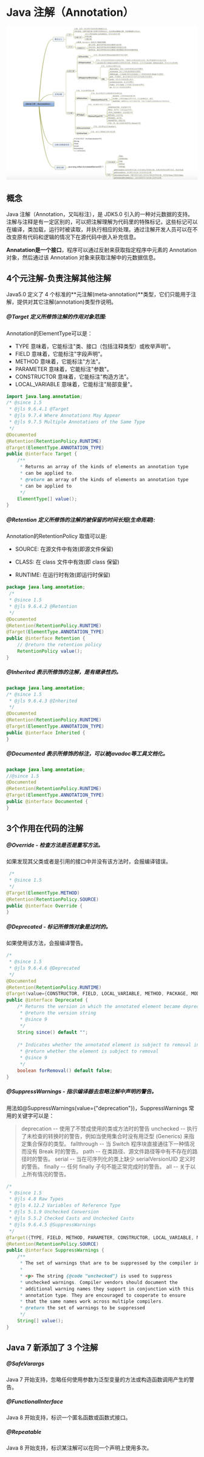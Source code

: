 # Java 注解（Annotation）

![image-20200302232621665](images/java_annotation.png)

## 概念

Java 注解（Annotation，又叫标注），是 JDK5.0 引入的一种对元数据的支持。注解与注释是有一定区别的，可以把注解理解为代码里的特殊标记，这些标记可以在编译，类加载，运行时被读取，并执行相应的处理。通过注解开发人员可以在不改变原有代码和逻辑的情况下在源代码中嵌入补充信息。

**Annatation是一个接口**，程序可以通过反射来获取指定程序中元素的 Annotation对象，然后通过该 Annotation 对象来获取注解中的元数据信息。



## 4个元注解-负责注解其他注解

Java5.0 定义了 4 个标准的**元注解(meta-annotation)**类型，它们只能用于注解，提供对其它注解(annotation)类型作说明。

##### **@Target** 定义所修饰注解的作用**对象范围**: 

Annotation的ElementType可以是：

- TYPE 意味着，它能标注"类、接口（包括注释类型）或枚举声明"。
- FIELD 意味着，它能标注"字段声明"。
- METHOD 意味着，它能标注"方法"。
- PARAMETER 意味着，它能标注"参数"。
- CONSTRUCTOR 意味着，它能标注"构造方法"。
- LOCAL_VARIABLE 意味着，它能标注"局部变量"。

```java
import java.lang.annotation;
/* @since 1.5
 * @jls 9.6.4.1 @Target
 * @jls 9.7.4 Where Annotations May Appear
 * @jls 9.7.5 Multiple Annotations of the Same Type
 */
@Documented
@Retention(RetentionPolicy.RUNTIME)
@Target(ElementType.ANNOTATION_TYPE)
public @interface Target {
    /**
     * Returns an array of the kinds of elements an annotation type
     * can be applied to.
     * @return an array of the kinds of elements an annotation type
     * can be applied to
     */
    ElementType[] value();
}
```

##### **@Retention**  定义所修饰的注解的**被保留的时间长短(生命周期)**:

Annotation的RetentionPolicy 取值可以是:

- SOURCE: 在源文件中有效(即源文件保留)

- CLASS: 在 class 文件中有效(即 class 保留)

- RUNTIME: 在运行时有效(即运行时保留)

```java
package java.lang.annotation;
 /*
 * @since 1.5
 * @jls 9.6.4.2 @Retention
 */
@Documented
@Retention(RetentionPolicy.RUNTIME)
@Target(ElementType.ANNOTATION_TYPE)
public @interface Retention {
    // @return the retention policy
    RetentionPolicy value();
}
```

##### **@Inherited** 表示所修饰的注解，**是有继承性的**。

```java
package java.lang.annotation;
/* @since 1.5
 * @jls 9.6.4.3 @Inherited
 */
@Documented
@Retention(RetentionPolicy.RUNTIME)
@Target(ElementType.ANNOTATION_TYPE)
public @interface Inherited {
}
```

##### **@Documented**  表示所修饰的标注，**可以被javadoc等工具文档化**。

```java
package java.lang.annotation;
//@since 1.5
@Documented
@Retention(RetentionPolicy.RUNTIME)
@Target(ElementType.ANNOTATION_TYPE)
public @interface Documented {
}
```



## 3个作用在代码的注解

##### **@Override** - 检查**方法**是否是重写方法。

如果发现其父类或者是引用的接口中并没有该方法时，会报编译错误。

```java
 /*
 * @since 1.5
 */
@Target(ElementType.METHOD)
@Retention(RetentionPolicy.SOURCE)
public @interface Override {
}
```

##### **@Deprecated** - 标记所修饰对象是过时的。

如果使用该方法，会报编译警告。

```java
/*
 * @since 1.5
 * @jls 9.6.4.6 @Deprecated
 */
@Documented
@Retention(RetentionPolicy.RUNTIME)
@Target(value={CONSTRUCTOR, FIELD, LOCAL_VARIABLE, METHOD, PACKAGE, MODULE, PARAMETER, TYPE})
public @interface Deprecated {
    /* Returns the version in which the annotated element became deprecated. The version string is in the same format and namespace as the value of the {@code @since} javadoc tag. The default value is the empty string.
     * @return the version string
     * @since 9
     */
    String since() default "";

    /* Indicates whether the annotated element is subject to removal in a future version. The default value is {@code false}.
     * @return whether the element is subject to removal
     * @since 9
     */
    boolean forRemoval() default false;
}
```

##### **@SuppressWarnings** - 指示编译器去忽略注解中声明的警告。

用法如@SuppressWarnings(value={"deprecation"})，SuppressWarnings 常用的关键字可以是：

> deprecation  -- 使用了不赞成使用的类或方法时的警告
> unchecked    -- 执行了未检查的转换时的警告，例如当使用集合时没有用泛型 (Generics) 来指定集合保存的类型。
> fallthrough  -- 当 Switch 程序块直接通往下一种情况而没有 Break 时的警告。
> path         -- 在类路径、源文件路径等中有不存在的路径时的警告。
> serial       -- 当在可序列化的类上缺少 serialVersionUID 定义时的警告。
> finally      -- 任何 finally 子句不能正常完成时的警告。
> all          -- 关于以上所有情况的警告。

```java
/*
 * @since 1.5
 * @jls 4.8 Raw Types
 * @jls 4.12.2 Variables of Reference Type
 * @jls 5.1.9 Unchecked Conversion
 * @jls 5.5.2 Checked Casts and Unchecked Casts
 * @jls 9.6.4.5 @SuppressWarnings
 */
@Target({TYPE, FIELD, METHOD, PARAMETER, CONSTRUCTOR, LOCAL_VARIABLE, MODULE})
@Retention(RetentionPolicy.SOURCE)
public @interface SuppressWarnings {
    /**
     * The set of warnings that are to be suppressed by the compiler in the annotated element.  Duplicate names are permitted.  The second and successive occurrences of a name are ignored.  The presence of unrecognized warning names is <i>not</i> an error: Compilers must ignore any warning names they do not recognize.  They are, however, free to emit a warning if an annotation contains an unrecognized warning name.
     *
     * <p> The string {@code "unchecked"} is used to suppress
     * unchecked warnings. Compiler vendors should document the
     * additional warning names they support in conjunction with this
     * annotation type. They are encouraged to cooperate to ensure
     * that the same names work across multiple compilers.
     * @return the set of warnings to be suppressed
     */
    String[] value();
}
```

 



## Java 7 新添加了 3 个注解

##### **@SafeVarargs** 

Java 7 开始支持，忽略任何使用参数为泛型变量的方法或构造函数调用产生的警告。

##### **@FunctionalInterface** 

Java 8 开始支持，标识一个匿名函数或函数式接口。

##### **@Repeatable** 

Java 8 开始支持，标识某注解可以在同一个声明上使用多次。






